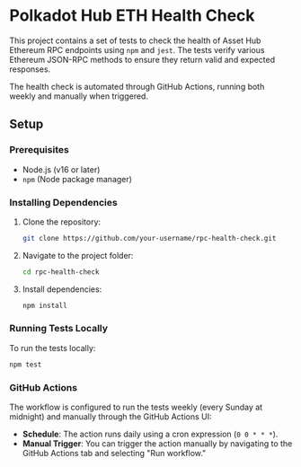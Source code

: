 # Polkadot Hub ETH Health Check

This project contains a set of tests to check the health of Asset Hub Ethereum RPC endpoints using `npm` and `jest`. The tests verify various Ethereum JSON-RPC methods to ensure they return valid and expected responses. 

The health check is automated through GitHub Actions, running both weekly and manually when triggered.

## Setup

### Prerequisites

- Node.js (v16 or later)
- `npm` (Node package manager)

### Installing Dependencies

1. Clone the repository:

   ```bash
   git clone https://github.com/your-username/rpc-health-check.git
   ```

2. Navigate to the project folder:

   ```bash
   cd rpc-health-check
   ```

3. Install dependencies:

   ```bash
   npm install
   ```

### Running Tests Locally

To run the tests locally:

```bash
npm test
```

### GitHub Actions

The workflow is configured to run the tests weekly (every Sunday at midnight) and manually through the GitHub Actions UI:
- **Schedule**: The action runs daily using a cron expression (`0 0 * * *`).
- **Manual Trigger**: You can trigger the action manually by navigating to the GitHub Actions tab and selecting "Run workflow."